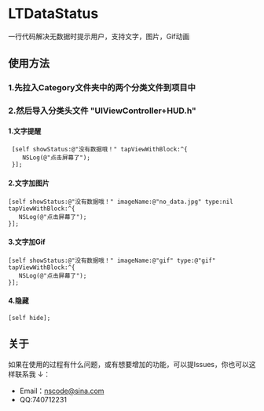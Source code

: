 # LTDataStatus
一行代码解决无数据时提示用户，支持文字，图片，Gif动画

## 使用方法
### 1.先拉入Category文件夹中的两个分类文件到项目中
### 2.然后导入分类头文件 "UIViewController+HUD.h" 
#### 1.文字提醒
 ```
  [self showStatus:@"没有数据哦！" tapViewWithBlock:^{
     NSLog(@"点击屏幕了");
  }];
 ```
#### 2.文字加图片
  ```
  [self showStatus:@"没有数据哦！" imageName:@"no_data.jpg" type:nil tapViewWithBlock:^{
     NSLog(@"点击屏幕了");
  }];
  ```
#### 3.文字加Gif
  ```
  [self showStatus:@"没有数据哦！" imageName:@"gif" type:@"gif" tapViewWithBlock:^{
     NSLog(@"点击屏幕了");
  }];
  ```
#### 4.隐藏
  ```
  [self hide];
  ```
## 关于
如果在使用的过程有什么问题，或有想要增加的功能，可以提lssues，你也可以这样联系我 ↓：
* Email：<nscode@sina.com>
* QQ:740712231
